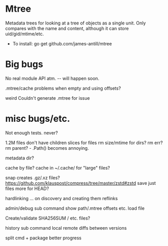 Mtree
=====

Metadata trees for looking at a tree of objects as a single unit. Only
compares with the name and content, although it can store uid/gid/mtime/etc.

  * To install: go get github.com/james-antill/mtree

Big bugs
========

No real module API atm. -- will happen soon.

.mtree/cache problems when empty and using offsets?

weird Couldn't generate .mtree for issue

misc bugs/etc.
==============

Not enough tests. never?

1.2M files
    don't have children slices for files
    rm size/mtime for dirs?
    rm err?
    rm parent? - .Path() becomes annoying.

metadata dir?

cache by file?
    cache in ~/.cache/ for "large" files?

snap creates .gz/.xz files?
    https://github.com/klauspost/compress/tree/master/zstd#zstd
    save just files more for HEAD?

hardlinking ... on discovery and creating them
    reflinks

admin/debug sub command
    show path/.mtree offsets etc.
    load file

Create/validate SHA256SUM / etc. files?

history sub command
    local
    remote
    diffs between versions

split cmd + package
better progress
